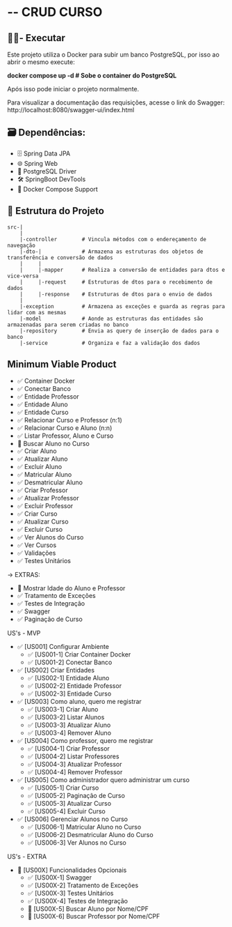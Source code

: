 # -- CRUD CURSO

## 🧑🏻- Executar
  Este projeto utiliza o Docker para subir um banco PostgreSQL, por isso ao abrir o mesmo execute:
  
  **docker compose up -d    # Sobe o container do PostgreSQL**
  
  Após isso pode iniciar o projeto normalmente. 
  
  Para visualizar a documentação das requisições, acesse o link do Swagger: http://localhost:8080/swagger-ui/index.html

## 🗃️ **Dependências:** 
- 🗄️ Spring Data JPA 
- 🌐  Spring Web 
- 📃 PostgreSQL Driver 
- 🛠️ SpringBoot DevTools 
- 🐋 Docker Compose Support 
 
## 📂 Estrutura do Projeto
    src-|
        |
        |-controller        # Vincula métodos com o endereçamento de navegação
        |-dto-|             # Armazena as estruturas dos objetos de transferência e conversão de dados
        |     |
        |     |-mapper      # Realiza a conversão de entidades para dtos e vice-versa
        |     |-request     # Estruturas de dtos para o recebimento de dados
        |     |-response    # Estruturas de dtos para o envio de dados
        |
        |-exception         # Armazena as exceções e guarda as regras para lidar com as mesmas
        |-model             # Aonde as estruturas das entidades são armazenadas para serem criadas no banco
        |-repository        # Envia as query de inserção de dados para o banco
        |-service           # Organiza e faz a validação dos dados

## Minimum Viable Product
- ✅ Container Docker
- ✅ Conectar Banco
- ✅ Entidade Professor
- ✅ Entidade Aluno
- ✅ Entidade Curso
- ✅ Relacionar Curso e Professor (n:1)
- ✅ Relacionar Curso e Aluno (n:n)
- ✅ Listar Professor, Aluno e Curso
- 🚧 Buscar Aluno no Curso
- ✅ Criar Aluno
- ✅ Atualizar Aluno
- ✅ Excluir Aluno
- ✅ Matricular Aluno
- ✅ Desmatricular Aluno
- ✅ Criar Professor
- ✅ Atualizar Professor
- ✅ Excluir Professor
- ✅ Criar Curso
- ✅ Atualizar Curso
- ✅ Excluir Curso
- ✅ Ver Alunos do Curso
- ✅ Ver Cursos
- ✅ Validações
- ✅ Testes Unitários
 
-> EXTRAS:
- 🚧 Mostrar Idade do Aluno e Professor
- ✅ Tratamento de Exceções
- ✅ Testes de Integração
- ✅ Swagger
- ✅ Paginação de Curso
 
US's - MVP
- ✅ [US001] Configurar Ambiente
    - ✅ [US001-1] Criar Container Docker
    - ✅ [US001-2] Conectar Banco
- ✅ [US002] Criar Entidades
    - ✅ [US002-1] Entidade Aluno
    - ✅ [US002-2] Entidade Professor
    - ✅ [US002-3] Entidade Curso
- ✅ [US003] Como aluno, quero me registrar
    - ✅ [US003-1] Criar Aluno
    - ✅ [US003-2] Listar Alunos
    - ✅ [US003-3] Atualizar Aluno
    - ✅ [US003-4] Remover Aluno
- ✅ [US004] Como professor, quero me registrar
    - ✅ [US004-1] Criar Professor
    - ✅ [US004-2] Listar Professores
    - ✅ [US004-3] Atualizar Professor
    - ✅ [US004-4] Remover Professor
- ✅ [US005] Como administrador quero administrar um curso
    - ✅ [US005-1] Criar Curso
    - ✅ [US005-2] Paginação de Curso
    - ✅ [US005-3] Atualizar Curso
    - ✅ [US005-4] Excluir Curso
- ✅ [US006] Gerenciar Alunos no Curso
    - ✅ [US006-1] Matricular Aluno no Curso
    - ✅ [US006-2] Desmatricular Aluno do Curso
    - ✅ [US006-3] Ver Alunos no Curso

US's - EXTRA
- 🚧 [US00X] Funcionalidades Opcionais
    - ✅ [US00X-1] Swagger
    - ✅ [US00X-2] Tratamento de Exceções
    - ✅ [US00X-3] Testes Unitários
    - ✅ [US00X-4] Testes de Integração
    - 🚧 [US00X-5] Buscar Aluno por Nome/CPF
    - 🚧 [US00X-6] Buscar Professor por Nome/CPF
    